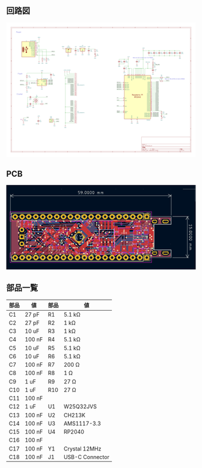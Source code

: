 

## 回路図

[ ![回路図]( ./rp2040_slim_v1/slim_20240116_no_vcut.png) ]( ./rp2040_slim_v1/slim_20240116_no_vcut.pdf )

## PCB

![](./rp2040_slim_v1/pcb.png)

## 部品一覧

部品 | 値        | 部品  | 値
-----|-----------|-------|------------
C1	 | 	27 pF	 | 	R1	 | 	5.1 kΩ
C2	 | 	27 pF	 | 	R2	 | 	1 kΩ
C3	 | 	10 uF	 | 	R3	 | 	1 kΩ
C4	 | 	100 nF	 | 	R4	 | 	5.1 kΩ
C5	 | 	10 uF	 | 	R5	 | 	5.1 kΩ
C6	 | 	10 uF	 | 	R6	 | 	5.1 kΩ
C7	 | 	100 nF	 | 	R7	 | 	200 Ω
C8	 | 	100 nF	 | 	R8	 | 	1 Ω
C9	 | 	1 uF	 | 	R9	 | 	27 Ω
C10	 | 	1 uF	 | 	R10	 | 	27 Ω
C11	 | 	100 nF	 | 		 | 	
C12	 | 	1 uF	 | 	U1	 | 	W25Q32JVS   
C13	 | 	100 nF	 | 	U2	 | 	CH213K      
C14	 | 	100 nF	 | 	U3	 | 	AMS1117-3.3 
C15	 | 	100 nF	 | 	U4	 | 	RP2040      
C16	 | 	100 nF	 | 		 | 	
C17	 | 	100 nF	 | 	Y1	 | 	Crystal 12MHz
C18	 | 	100 nF	 | 	J1	 | 	USB-C Connector




